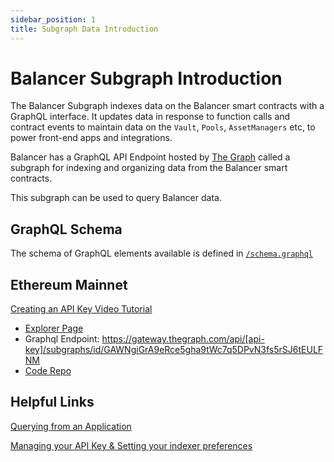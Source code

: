 ```yaml
---
sidebar_position: 1
title: Subgraph Data Introduction
---
```


# Balancer Subgraph Introduction

The Balancer Subgraph indexes data on the Balancer smart contracts with a GraphQL interface. It updates data in response to function calls and contract events to maintain data on the `Vault`, `Pools`, `AssetManagers` etc, to power front-end apps and integrations.

Balancer has a GraphQL API Endpoint hosted by [The Graph](https://thegraph.com/docs/about/introduction#what-the-graph-is) called a subgraph for indexing and organizing data from the Balancer smart contracts.

This subgraph can be used to query Balancer data.


## GraphQL Schema

The schema of GraphQL elements available is defined in [`/schema.graphql` ](https://github.com/balancer-labs/balancer-subgraph-v2/blob/master/schema.graphql)

## Ethereum Mainnet

[Creating an API Key Video Tutorial](https://www.youtube.com/watch?v=UrfIpm-Vlgs)

- [Explorer Page](https://thegraph.com/explorer/subgraph?id=CptFsHp6zar7kdfGYbVAqMeF1wNA1pJs6GaaJvPgeCfu&view=Overview)
- Graphql Endpoint: https://gateway.thegraph.com/api/[api-key]/subgraphs/id/GAWNgiGrA9eRce5gha9tWc7q5DPvN3fs5rSJ6tEULFNM
- [Code Repo](https://github.com/balancer-labs/balancer-subgraph-v2)

## Helpful Links

[Querying from an Application](https://thegraph.com/docs/en/developer/querying-from-your-app/)

[Managing your API Key & Setting your indexer preferences](https://thegraph.com/docs/en/studio/managing-api-keys/)
